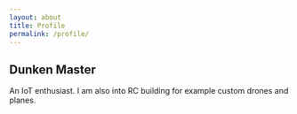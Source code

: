 ```yaml
---
layout: about
title: Profile
permalink: /profile/
---
```


## Dunken Master

An IoT enthusiast. I am also into RC building for example custom drones and planes.
 


